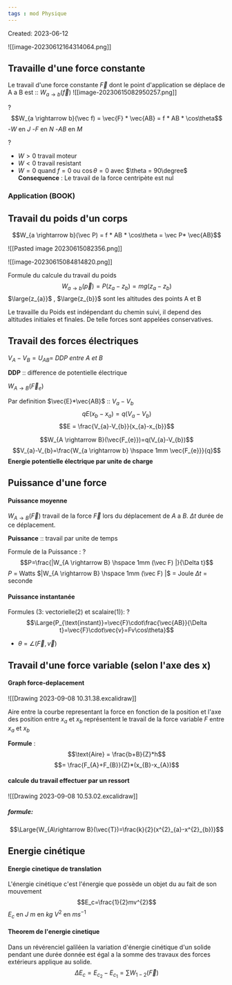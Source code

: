```yaml
---
tags : mod Physique
---
```

Created: 2023-06-12

![[image-20230612164314064.png]]

## Travaille d'une force constante
Le travail d'une force constante $\vec F$ dont le point d'application se déplace de A a B est :: $W_{a \rightarrow b}(\vec f)$ 
![[image-20230615082950257.png]]


?
$$W_{a \rightarrow b}(\vec f) = \vec{F} * \vec{AB} = f * AB * \cos\theta$$
-$W$ en $J$ 
-$F$ en $N$ 
-$AB$ en $M$ 

?
- $W > 0$  travail moteur
- $W < 0$ travail resistant 
- $W = 0$ quand $f = 0$ ou $\cos\theta = 0$ avec $\theta = 90\degree$  
**Consequence** : Le travail de la force centripète est nul
<!--SR:!2023-09-10,2,230-->

### Application  (BOOK)

## Travail du poids d'un corps


$$W_{a \rightarrow b}(\vec P) = f * AB * \cos\theta = \vec P* \vec{AB}$$

![[Pasted image 20230615082356.png]]

![[image-20230615084814820.png]]

Formule du calcule du travail du poids
$$W_{a \rightarrow b}(\vec p) = P(z_{a}-z_{b})= mg(z_{a}-z_{b})$$
$\large{z_{a}}$ , $\large{z_{b}}$ sont les altitudes des points A et B

Le travaille du Poids est indépendant du chemin suivi, il depend des altitudes initiales et finales. De telle forces sont appelées conservatives. 

## Travail des forces électriques

$V_{A}-V_{B} = U_{AB} =$ *DDP entre A et B*

**DDP** :: difference de potentielle électrique

$W_{A \rightarrow B}(\vec F_{e})$

Par definition $\vec{E}*\vec{AB}$ :: $V_{a}-V_{b}$
$$qE(x_{b}-x_{a}) = q(V_{a}-V_{b})$$
$$E = \frac{V_{a}-V_{b}}{x_{a}-x_{b}}$$

$$W_{A \rightarrow B}(\vec{F_{e}})=q(V_{a}-V_{b})$$ $$V_{a}-V_{b}=\frac{W_{a \rightarrow b} \hspace 1mm \vec{F_{e}}}{q}$$
**Energie potentielle électrique par unite de charge**

## Puissance d'une force

#### Puissance moyenne

$W_{A \rightarrow B}(\vec F)$  travail de la force $\vec{F}$ lors du déplacement de $A$ a $B$.
$\Delta t$ durée de ce déplacement.

**Puissance** :: travail par unite de temps
<!--SR:!2023-09-09,2,244-->

Formule de la Puissance :
?
$$P=\frac{|W_{A \rightarrow B} \hspace 1mm (\vec F) |}{\Delta t}$$
$P$ = Watts
$|W_{A \rightarrow B} \hspace 1mm (\vec F) |$ = Joule
$\Delta t$ = seconde

#### Puissance instantanée
Formules (3: vectorielle(2) et scalaire(1)):
?
$$\Large{P_{\text{instant}}=\vec{F}\cdot\frac{\vec{AB}}{\Delta t}=\vec{F}\cdot\vec{v}=Fv\cos\theta}$$
- $\theta$ = $\angle(\vec{F},\vec{v})$

## Travail d'une force variable (selon l'axe des x)

#### Graph force-deplacement
![[Drawing 2023-09-08 10.31.38.excalidraw]]

Aire entre la courbe representant la force en fonction de la position et l'axe des position entre $x_a$ et $x_b$ représentent le travail de la force variable $F$ entre  $x_a$ et $x_b$ 

**Formule** :
$$\text{Aire} = \frac{b+B}{Z}*h$$
$$= \frac{F_{A}+F_{B}}{Z}*(x_{B}-x_{A})$$

#### calcule du travail effectuer par un ressort




![[Drawing 2023-09-08 10.53.02.excalidraw]]
##### formule:
$$\Large{W_{A\rightarrow B}(\vec{T})=\frac{k}{2}(x^{2}_{a}-x^{2}_{b})}$$
## Energie cinétique

#### Energie cinetique de translation
L'énergie cinétique c'est l'énergie que possède un objet du au fait de son mouvement 
$$E_c=\frac{1}{2}mv^{2}$$
$E_c$ en $J$ 
$m$ en $kg$
$V^{2}$ en $ms^{-1}$    
#### Theorem de l'energie cinetique 
Dans un révérenciel galiléen la variation d'énergie cinétique d'un solide pendant une durée donnée est égal a la somme des travaux des forces extérieurs applique au solide.
$$\Delta E_{c}=E_{c_{2}} - E_{c_{1}} = \sum\limits W_{1-2} (\vec{F}) $$
